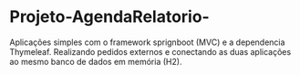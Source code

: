 # Projeto-AgendaRelatorio-
Aplicações simples com o framework sprignboot (MVC) e a dependencia Thymeleaf. Realizando pedidos externos e conectando as duas aplicações ao mesmo banco de dados em memória (H2).
